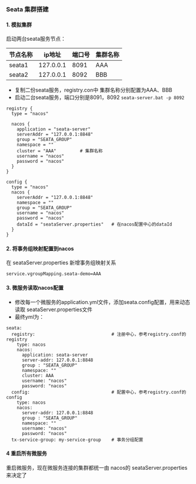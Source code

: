 ### Seata 集群搭建
#### 1. 模拟集群
启动两台seata服务节点：

| 节点名称 | ip地址    | 端口号 | 集群名称 |
| -------- | --------- | ------ | -------- |
| seata1    | 127.0.0.1 | 8091   | AAA       |
| seata2    | 127.0.0.1 | 8092   | BBB       |

* 复制二份seata服务，registry.con中 集群名称分别配置为AAA、BBB
* 启动二台seata服务，端口分别是8091，8092 `seata-server.bat -p 8092`

```
registry {
  type = "nacos"

  nacos {
    application = "seata-server"
    serverAddr = "127.0.0.1:8848"
    group = "SEATA_GROUP"
    namespace = ""
    cluster = "AAA"         # 集群名称
    username = "nacos"
    password = "nacos"
  }
}

config {
  type = "nacos"
  nacos {
    serverAddr = "127.0.0.1:8848"
    namespace = ""
    group = "SEATA_GROUP"
    username = "nacos"
    password = "nacos"
    dataId = "seataServer.properties"   # 在nacos配置中心的dataId
  }
}
```



#### 2.  将事务组映射配置到nacos
在 seataServer.properties 新增事务组映射关系

```
service.vgroupMapping.seata-demo=AAA
```

#### 3.  微服务读取nacos配置

* 修改每一个微服务的application.yml文件，添加seata.config配置，用来动态读取 seataServer.properties文件
* 最终yml为：


```
seata:
  registry:                             # 注册中心，参考registry.conf的registry
    type: nacos
    nacos:
      application: seata-server
      server-addr: 127.0.0.1:8848
      group : "SEATA_GROUP"
      namespace: ""
      cluster: AAA
      username: "nacos"
      password: "nacos"
  config:                               # 配置中心，参考registry.conf的config
    type: nacos
    nacos:
      server-addr: 127.0.0.1:8848
      group : "SEATA_GROUP"
      namespace: ""
      username: "nacos"
      password: "nacos"
  tx-service-group: my-service-group    # 事务分组配置
```

#### 4  重启所有微服务

重启微服务，现在微服务连接的集群都统一由 nacos的 seataServer.properties来决定了

 
 